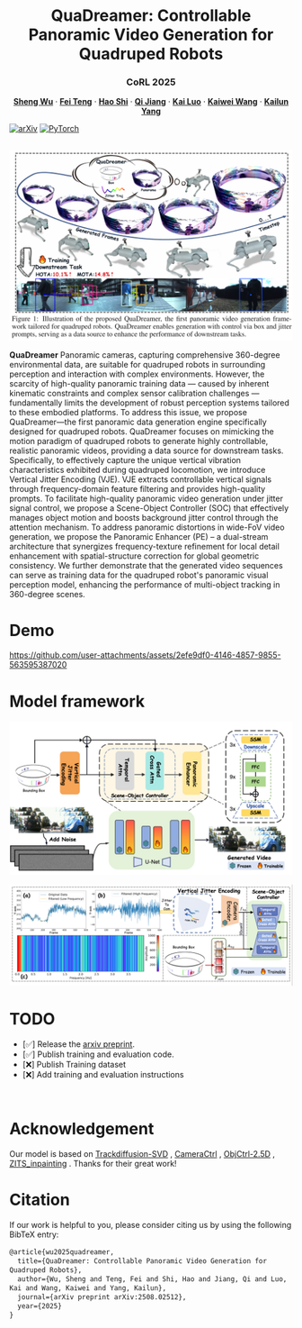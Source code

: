 <p align="center">

  <h1 align="center">QuaDreamer: Controllable Panoramic Video Generation for Quadruped Robots</h1>
  <h3 align="center">CoRL 2025</h3>

  <p align="center">
    <a href="https://github.com/losehu"><strong>Sheng Wu</strong></a>
    ·
    <a href="https://github.com/Bryant-Teng"><strong>Fei Teng</strong></a>
    ·
    <a href="https://scholar.google.com/citations?hl=zh-CN&user=0EI9msQAAAAJ"><strong>Hao Shi</strong></a>
    ·
    <a href="https://github.com/zju-jiangqi"><strong>Qi Jiang</strong></a>
    ·
    <a href="https://github.com/xifen523"><strong>Kai Luo</strong></a>
    ·
    <a href="https://scholar.google.com/citations?hl=zh-CN&user=B6xWNvgAAAAJ"><strong>Kaiwei Wang</strong></a>
    ·
    <a href="https://scholar.google.com/citations?hl=zh-CN&user=pKFqWhgAAAAJ"><strong>Kailun Yang</strong></a>
</p>

[![arXiv](https://img.shields.io/badge/arXiv-2508.02512-blue.svg)](https://arxiv.org/abs/2508.02512)
<a href="https://pytorch.org/get-started/locally/"><img alt="PyTorch" src="https://img.shields.io/badge/PyTorch-ee4c2c?logo=pytorch&logoColor=white"></a>

<h2 align="center"></h2>

![alt text](./Description/1.png)

**QuaDreamer** Panoramic cameras, capturing comprehensive 360-degree environmental data, are suitable for quadruped robots in surrounding perception and interaction with complex environments. However, the scarcity of high-quality panoramic training data — caused by inherent kinematic constraints and complex sensor calibration challenges — fundamentally limits the development of robust perception systems tailored to these embodied platforms. To address this issue, we propose QuaDreamer—the first panoramic data generation engine specifically designed for quadruped robots. QuaDreamer focuses on mimicking the motion paradigm of quadruped robots to generate highly controllable, realistic panoramic videos, providing a data source for downstream tasks. Specifically, to effectively capture the unique vertical vibration characteristics exhibited during quadruped locomotion, we introduce Vertical Jitter Encoding (VJE). VJE extracts controllable vertical signals through frequency-domain feature filtering and provides high-quality prompts. To facilitate high-quality panoramic video generation under jitter signal control, we propose a Scene-Object Controller (SOC) that effectively manages object motion and boosts background jitter control through the attention mechanism. To address panoramic distortions in wide-FoV video generation, we propose the Panoramic Enhancer (PE) – a dual-stream architecture that synergizes frequency-texture refinement for local detail enhancement with spatial-structure correction for global geometric consistency. We further demonstrate that the generated video sequences can serve as training data for the quadruped robot's panoramic visual perception model, enhancing the performance of multi-object tracking in 360-degree scenes.

# Demo

https://github.com/user-attachments/assets/2efe9df0-4146-4857-9855-563595387020

# Model framework

<div align="center">

![alt text](./Description/image-1.png)

![alt text](./Description/image.png)

</div>

# TODO

- [✅] Release the [arxiv preprint](https://arxiv.org/pdf/2508.02512).
- [✅] Publish training and evaluation code.
- [❌] Publish Training dataset
- [❌] Add training and evaluation instructions

<br>

# Acknowledgement

Our model is based on [Trackdiffusion-SVD](https://github.com/pixeli99/TrackDiffusion/tree/SVD) , [CameraCtrl](https://github.com/hehao13/CameraCtrl) , [ObjCtrl-2.5D](https://github.com/wzhouxiff/ObjCtrl-2.5D) , [ZITS_inpainting](https://github.com/DQiaole/ZITS_inpainting) . Thanks for their great work!

# Citation

If our work is helpful to you, please consider citing us by using the following BibTeX entry:

```
@article{wu2025quadreamer,
  title={QuaDreamer: Controllable Panoramic Video Generation for Quadruped Robots},
  author={Wu, Sheng and Teng, Fei and Shi, Hao and Jiang, Qi and Luo, Kai and Wang, Kaiwei and Yang, Kailun},
  journal={arXiv preprint arXiv:2508.02512},
  year={2025}
}
```
